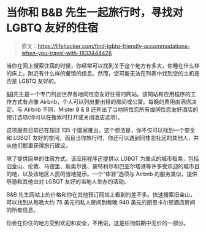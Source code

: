 # 当你和 B&B 先生一起旅行时，寻找对 LGBTQ 友好的住宿

> 原文：<https://lifehacker.com/find-lgbtq-friendly-accommodations-when-you-travel-with-1833444426>

当你在网上搜索住宿的时候，你经常可以找到关于这个地方有多大，你睡在什么样的床上，附近有什么样的餐馆的信息。然而，您可能无法在列表中找到您的主机是否是 LGBTQ 友好的。



[&B](https://www.misterbandb.com/)先生是一个专门列出世界各地同性恋友好住宿的网站。该网站和应用程序的工作方式有点像 Airbnb，个人可以列出要出租的房间或公寓。每晚的费用由酒店决定。与 Airbnb 不同，Mister B & B 还列出了当地同性恋所有或同性恋友好酒店的预订选项(你可以在搜索时打开或关闭酒店选项)。

这项服务目前已在超过 135 个国家推出。这个想法是，你不仅可以找到一个安全和 LGBQT 友好的空间，而且当你旅行时，你还可以遇到同性恋社区的其他人，并从他们那里获得旅行建议。

除了提供简单的住宿方式，该应用程序还提供以 LGBQT 为重点的城市指南，包括旧金山、伦敦、马德里、新奥尔良、蒙特利尔和巴亚尔塔港等许多受欢迎的城市目的地，以及该地区人民的当地提示。一个“体验”选项与 Airbnb 的服务类似，提供导游和其他由对 LGBQT 友好的当地人举办的活动。

B&B 先生网站上的价格和你在其他预订网站上看到的差不多。快速搜索旧金山，可以找到从每晚大约 75 美元的私人房间到每晚 940 美元的丽思卡尔顿酒店房间的所有信息。

你会在你住的地方受到欢迎和安全，不用说，这是任何假期中无价的一部分。